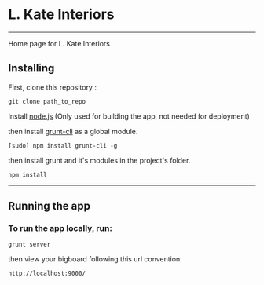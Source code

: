 # L. Kate Interiors
----------------------------

Home page for L. Kate Interiors


## Installing

First, clone this repository :

    git clone path_to_repo

Install [node.js](http://nodejs.org) (Only used for building the app, not needed for deployment)

then install [grunt-cli](https://github.com/gruntjs/grunt-cli) as a global module.

    [sudo] npm install grunt-cli -g

then install grunt and it's modules in the project's folder.

    npm install

-----------------------
## Running the app

### To run the app locally, run:

    grunt server

then view your bigboard following this url convention:

	http://localhost:9000/
